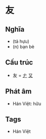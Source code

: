 # 友

## Nghĩa

* (tả hựu)
* (n) bạn bè

## Cấu trúc
* 友 = [𠂇](𠂇.md) [又](又.md)

## Phát âm

* Hán Việt: hữu

## Tags
* Hán Việt

<script>window.HANZI_FIELD='友';</script>
